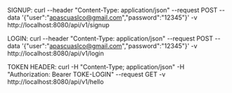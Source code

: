 
SIGNUP:
curl --header "Content-Type: application/json" --request POST --data '{"user":"apascuaslco@gmail.com","password":"12345"}' -v http://localhost:8080/api/v1/signup

LOGIN:
curl --header "Content-Type: application/json" --request POST --data '{"user":"apascuaslco@gmail.com","password":"12345"}' -v http://localhost:8080/api/v1/login

TOKEN HEADER:
curl -H "Content-Type; application/json" -H "Authorization: Bearer TOKE-LOGIN" --request GET -v http://localhost:8080/api/v1/hello
